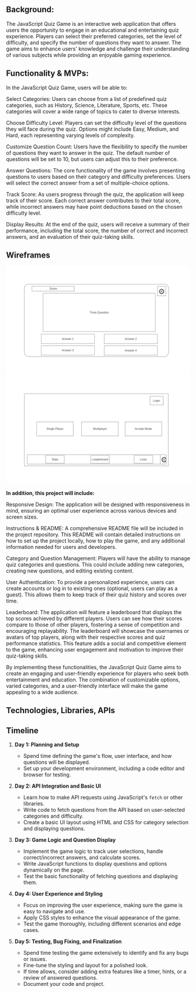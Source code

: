## Background:
The JavaScript Quiz Game is an interactive web application that offers users the opportunity to engage in an educational and entertaining quiz experience. Players can select their preferred categories, set the level of difficulty, and specify the number of questions they want to answer. The game aims to enhance users' knowledge and challenge their understanding of various subjects while providing an enjoyable gaming experience.




## Functionality & MVPs:

In the JavaScript Quiz Game, users will be able to:

Select Categories: Users can choose from a list of predefined quiz categories, such as History, Science, Literature, Sports, etc. These categories will cover a wide range of topics to cater to diverse interests.

Choose Difficulty Level: Players can set the difficulty level of the questions they will face during the quiz. Options might include Easy, Medium, and Hard, each representing varying levels of complexity.

Customize Question Count: Users have the flexibility to specify the number of questions they want to answer in the quiz. The default number of questions will be set to 10, but users can adjust this to their preference.

Answer Questions: The core functionality of the game involves presenting questions to users based on their category and difficulty preferences. Users will select the correct answer from a set of multiple-choice options.

Track Score: As users progress through the quiz, the application will keep track of their score. Each correct answer contributes to their total score, while incorrect answers may have point deductions based on the chosen difficulty level.

Display Results: At the end of the quiz, users will receive a summary of their performance, including the total score, the number of correct and incorrect answers, and an evaluation of their quiz-taking skills.


## Wireframes
![img](Game.png)
![img](Homepage.png)


**In addition, this project will include:**

Responsive Design: The application will be designed with responsiveness in mind, ensuring an optimal user experience across various devices and screen sizes.

Instructions & README: A comprehensive README file will be included in the project repository. This README will contain detailed instructions on how to set up the project locally, how to play the game, and any additional information needed for users and developers.

Category and Question Management: Players will have the ability to manage quiz categories and questions. This could include adding new categories, creating new questions, and editing existing content.

User Authentication: To provide a personalized experience, users can create accounts or log in to existing ones (optional, users can play as a guest). This allows them to keep track of their quiz history and scores over time. 

Leaderboard: The application will feature a leaderboard that displays the top scores achieved by different players. Users can see how their scores compare to those of other players, fostering a sense of competition and encouraging replayability. The leaderboard will showcase the usernames or avatars of top players, along with their respective scores and quiz performance statistics. This feature adds a social and competitive element to the game, enhancing user engagement and motivation to improve their quiz-taking skills.

By implementing these functionalities, the JavaScript Quiz Game aims to create an engaging and user-friendly experience for players who seek both entertainment and education. The combination of customizable options, varied categories, and a user-friendly interface will make the game appealing to a wide audience.


## Technologies, Libraries, APIs


## Timeline

1. **Day 1: Planning and Setup**
   - Spend time defining the game's flow, user interface, and how questions will be displayed.
   - Set up your development environment, including a code editor and browser for testing.

2. **Day 2: API Integration and Basic UI**
   - Learn how to make API requests using JavaScript's `fetch` or other libraries.
   - Write code to fetch questions from the API based on user-selected categories and difficulty.
   - Create a basic UI layout using HTML and CSS for category selection and displaying questions.

3. **Day 3: Game Logic and Question Display**
   - Implement the game logic to track user selections, handle correct/incorrect answers, and calculate scores.
   - Write JavaScript functions to display questions and options dynamically on the page.
   - Test the basic functionality of fetching questions and displaying them.

4. **Day 4: User Experience and Styling**
   - Focus on improving the user experience, making sure the game is easy to navigate and use.
   - Apply CSS styles to enhance the visual appearance of the game.
   - Test the game thoroughly, including different scenarios and edge cases.

5. **Day 5: Testing, Bug Fixing, and Finalization**
   - Spend time testing the game extensively to identify and fix any bugs or issues.
   - Fine-tune the styling and layout for a polished look.
   - If time allows, consider adding extra features like a timer, hints, or a review of answered questions.
   - Document your code and project.